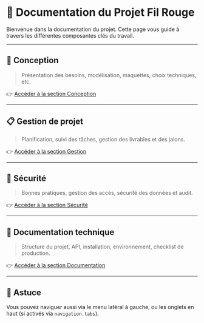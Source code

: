 # 📘 Documentation du Projet Fil Rouge

Bienvenue dans la documentation du projet. Cette page vous guide à travers les différentes composantes clés du travail.

---

## 🧠 Conception

> Présentation des besoins, modélisation, maquettes, choix techniques, etc.

👉 [Accéder à la section Conception](conception/index.md)

---

## 📋 Gestion de projet

> Planification, suivi des tâches, gestion des livrables et des jalons.

👉 [Accéder à la section Gestion](gestion/index.md)

---

## 🔐 Sécurité

> Bonnes pratiques, gestion des accès, sécurité des données et audit.

👉 [Accéder à la section Sécurité](securite.md)

---

## 📄 Documentation technique

> Structure du projet, API, installation, environnement, checklist de production.

👉 [Accéder à la section Documentation](documentation/index.md)

---

## 📌 Astuce

Vous pouvez naviguer aussi via le menu latéral à gauche, ou les onglets en haut (si activés via `navigation.tabs`).



